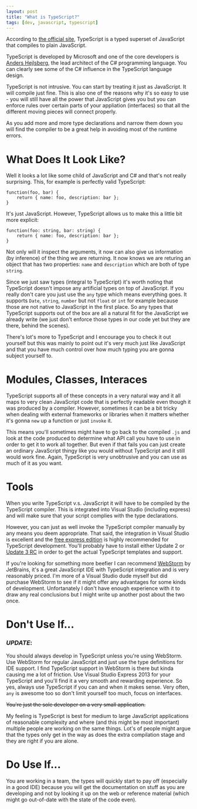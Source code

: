 ```yaml
---
layout: post
title: "What is TypeScript?"
tags: [dev, javascript, typescript]
---
```

According to [the official site](http://www.typescriptlang.org), TypeScript is a typed superset of JavaScript that compiles to plain JavaScript.

TypeScript is developed by Microsoft and one of the core developers is [Anders Hejlsberg](http://en.wikipedia.org/wiki/Anders_Hejlsberg), the lead architect of the C# programming language. You can clearly see some of the C# influence in the TypeScript language design.

TypeScript is not intrusive. You can start by treating it just as JavaScript. It will compile just fine. This is also one of the reasons why it's so easy to use - you will still have all the power that JavaScript gives you but you can enforce rules over certain parts of your appliation (interfaces) so that all the different moving pieces will connect properly.

As you add more and more type declarations and narrow them down you will find the compiler to be a great help in avoiding most of the runtime errors. 

# What Does It Look Like?
Well it looks a lot like some child of JavaScript and C# and that's not really surprising. This, for example is perfectly valid TypeScript:

    function(foo, bar) {
        return { name: foo, description: bar };
    }
    
It's just JavaScript. However, TypeScript allows us to make this a little bit more explicit:

    function(foo: string, bar: string) {
        return { name: foo, description: bar };
    }
    
Not only will it inspect the arguments, it now can also give us information (by inference) of the thing we are returning. It now knows we are returing an object that has two properties: `name` and `description` which are both of type `string`.

Since we just saw types (integral to TypeScript) it's worth noting that TypeScript doesn't impose any artificial types on top of JavaScript. If you really don't care you just use the `any` type which means everything goes. It supports `Date`, `string`, `number` but not `float` or `int` for example because those are not native to JavaScript in the first place. So any types that TypeScript supports out of the box are all a natural fit for the JavaScript we already write (we just don't enforce those types in our code yet but they are there, behind the scenes).

There's lot's more to TypeScript and I encourage you to check it out yourself but this was mainly to point out it's very much just like JavaScript and that you have much control over how much typing you are gonna subject yourself to.

# Modules, Classes, Interaces
TypeScript supports all of these concepts in a very natural way and it all maps to very clean JavaScript code that is perfectly readable even though it was produced by a compiler. However, sometimes it can be a bit tricky when dealing with external frameworks or libraries when it matters whether it's gonna `new` up a function or just `invoke` it.

This means you'll sometimes might have to go back to the compiled `.js` and look at the code produced to determine what API call you have to use in order to get it to work all together. But even if that fails you can just create an ordinary JavaScript thingy like you would without TypeScript and it still would work fine. Again, TypeScript is very unobtrusive and you can use as much of it as you want.

# Tools
When you write TypeScript v.s. JavaScript it will have to be compiled by the TypeScript compiler. This is integrated into Visual Studio (including express) and will make sure that your script complies with the type declarations. 

However, you can just as well invoke the TypeScript compiler manually by any means you deem appropriate. That said, the integration in Visual Studio is excellent and the [free express edition](http://www.visualstudio.com/downloads/download-visual-studio-vs#d-express-web) is highly recommended for TypeScript development. You'll probably have to install either Update 2 or [Update 3 RC](http://support.microsoft.com/kb/2933779) in order to get the actual TypeScript templates and support.

If you're looking for something more beefier I can recommend [WebStorm](http://www.jetbrains.com/webstorm/) by JetBrains, it's a great JavaScript IDE with TypeScript integration and is very reasonably priced. I'm more of a Visual Studio dude myself but did purchase WebStorm to see if it might offer any advantages for some kinds of development. Unfortanately I don't have enough experience with it to draw any real conclusions but I might write up another post about the two once.

# Don't Use If...
### _UPDATE_: 
You should always develop in TypeScript unless you're using WebStorm. Use WebStorm for regular JavaScript and just use the type definitions for IDE support. I find TypeScript support in WebStorm is there but kinda causing me a lot of friction. Use Visual Studio Express 2013 for your TypeScript and you'll find it a very smooth and rewarding experience. So yes, always use TypeScript if you can and when it makes sense. Very often, ```any``` is awesome too so don't limit yourself too much, focus on interfaces.

<del>You're just the sole developer on a very small application.</del>

My feeling is TypeScript is best for medium to large JavaScript applications of reasonable complexity and where (and this might be most important) multiple people are working on the same things. Lot's of people might argue that the types only get in the way as does the extra compilation stage and they are right if you are alone. 

# Do Use If...
You are working in a team, the types will quickly start to pay off (especially in a good IDE) because you will get the documentation on stuff as you are developing and not by looking it up on the web or reference material (which might go out-of-date with the state of the code even).